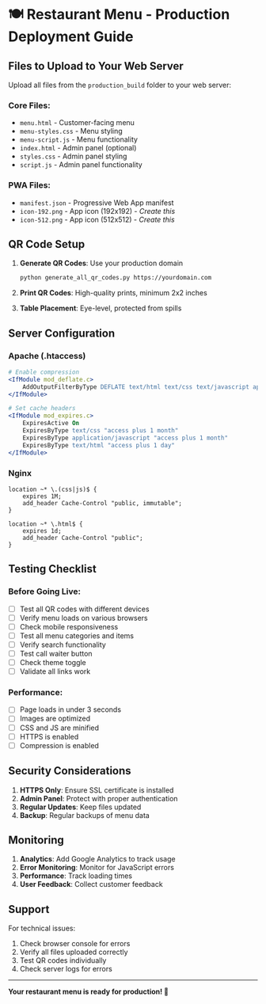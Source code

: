 # 🍽️ Restaurant Menu - Production Deployment Guide

## Files to Upload to Your Web Server

Upload all files from the `production_build` folder to your web server:

### Core Files:
- `menu.html` - Customer-facing menu
- `menu-styles.css` - Menu styling
- `menu-script.js` - Menu functionality
- `index.html` - Admin panel (optional)
- `styles.css` - Admin panel styling
- `script.js` - Admin panel functionality

### PWA Files:
- `manifest.json` - Progressive Web App manifest
- `icon-192.png` - App icon (192x192) - *Create this*
- `icon-512.png` - App icon (512x512) - *Create this*

## QR Code Setup

1. **Generate QR Codes**: Use your production domain
   ```bash
   python generate_all_qr_codes.py https://yourdomain.com
   ```

2. **Print QR Codes**: High-quality prints, minimum 2x2 inches

3. **Table Placement**: Eye-level, protected from spills

## Server Configuration

### Apache (.htaccess)
```apache
# Enable compression
<IfModule mod_deflate.c>
    AddOutputFilterByType DEFLATE text/html text/css text/javascript application/javascript
</IfModule>

# Set cache headers
<IfModule mod_expires.c>
    ExpiresActive On
    ExpiresByType text/css "access plus 1 month"
    ExpiresByType application/javascript "access plus 1 month"
    ExpiresByType text/html "access plus 1 day"
</IfModule>
```

### Nginx
```nginx
location ~* \.(css|js)$ {
    expires 1M;
    add_header Cache-Control "public, immutable";
}

location ~* \.html$ {
    expires 1d;
    add_header Cache-Control "public";
}
```

## Testing Checklist

### Before Going Live:
- [ ] Test all QR codes with different devices
- [ ] Verify menu loads on various browsers
- [ ] Check mobile responsiveness
- [ ] Test all menu categories and items
- [ ] Verify search functionality
- [ ] Test call waiter button
- [ ] Check theme toggle
- [ ] Validate all links work

### Performance:
- [ ] Page loads in under 3 seconds
- [ ] Images are optimized
- [ ] CSS and JS are minified
- [ ] HTTPS is enabled
- [ ] Compression is enabled

## Security Considerations

1. **HTTPS Only**: Ensure SSL certificate is installed
2. **Admin Panel**: Protect with proper authentication
3. **Regular Updates**: Keep files updated
4. **Backup**: Regular backups of menu data

## Monitoring

1. **Analytics**: Add Google Analytics to track usage
2. **Error Monitoring**: Monitor for JavaScript errors
3. **Performance**: Track loading times
4. **User Feedback**: Collect customer feedback

## Support

For technical issues:
1. Check browser console for errors
2. Verify all files uploaded correctly
3. Test QR codes individually
4. Check server logs for errors

---

**Your restaurant menu is ready for production! 🚀**
